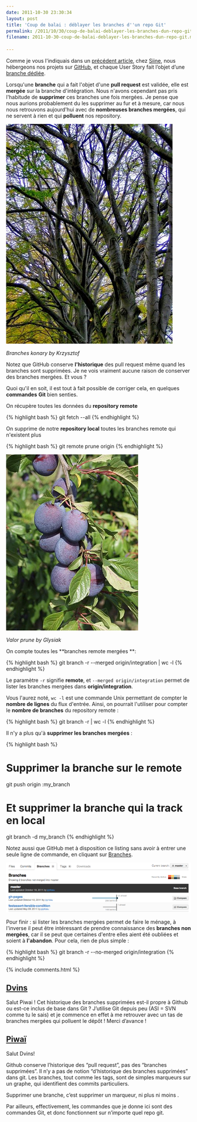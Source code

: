 ```yaml
---
date: 2011-10-30 23:30:34
layout: post
title: 'Coup de balai : déblayer les branches d''un repo Git'
permalink: /2011/10/30/coup-de-balai-deblayer-les-branches-dun-repo-git/
filename: 2011-10-30-coup-de-balai-deblayer-les-branches-dun-repo-git.markdown

---
```


Comme je vous l'indiquais dans un [précédent article](http://blog.piwai.info/2011/10/14/tas-mis-a-jour-les-specs/), chez [Siine](http://www.siine.com/), nous hébergeons nos projets sur [GitHub](http://github.com/), et chaque User Story fait l’objet d’une [branche dédiée](http://blog.piwai.info/2011/10/09/roooh-jai-encore-oublie-ma-branche-git/).



Lorsqu'une **branche** qui a fait l'objet d'une **pull request** est validée, elle est **mergée** sur la branche d'intégration. Nous n'avons cependant pas pris l'habitude de **supprimer** ces branches une fois mergées. Je pense que nous aurions probablement du les supprimer au fur et à mesure, car nous nous retrouvons aujourd'hui avec de **nombreuses branches mergées**, qui ne servent à rien et qui **polluent** nos repository.


[![](/static/blog_img/Branches_konary.jpeg)](http://commons.wikimedia.org/wiki/File:Branches_konary.jpg)

_Branches konary by Krzysztof_

<!--more-->


Notez que GitHub conserve **l'historique** des pull request même quand les branches sont supprimées. Je ne vois vraiment aucune raison de conserver des branches mergées. Et vous ?



Quoi qu'il en soit, il est tout à fait possible de corriger cela, en quelques **commandes** **Git** bien senties. 



On récupère toutes les données du **repository remote**

{% highlight bash %}
git fetch --all
{% endhighlight %}



On supprime de notre **repository local** toutes les branches remote qui n'existent plus

{% highlight bash %}
git remote prune origin
{% endhighlight %}



[![](/static/blog_img/Valor_prune.jpeg)](http://commons.wikimedia.org/wiki/File:Valor_prune.jpg)

_Valor prune by Glysiak_

On compte toutes les **branches remote mergées **:

{% highlight bash %}
git branch -r --merged origin/integration | wc -l
{% endhighlight %}

Le paramètre `-r` signifie **remote**, et `--merged origin/integration` permet de lister les branches mergées dans **origin/integration**.



Vous l'aurez noté, `wc -l` est une commande Unix permettant de compter le **nombre de lignes** du flux d'entrée. Ainsi, on pourrait l'utiliser pour compter le **nombre de branches** du repository remote :

{% highlight bash %}
git branch -r | wc -l
{% endhighlight %}


Il n'y a plus qu'à **supprimer les branches mergées** :



{% highlight bash %}
# Supprimer la branche sur le remote
git push origin :my_branch
# Et supprimer la branche qui la track en local
git branch -d my_branch
{% endhighlight %}



Notez aussi que GitHub met à disposition ce listing sans avoir à entrer une seule ligne de commande, en cliquant sur [Branches](https://github.com/pyricau/FunkyJFunctional/branches).



![](/static/blog_img/capture-d_c3a9cran-2011-10-30-c3a0-23-16-37.png)



Pour finir : si lister les branches mergées permet de faire le ménage, à l'inverse il peut être intéressant de prendre connaissance des **branches non mergées**, car il se peut que certaines d'entre elles aient été oubliées et soient à **l'abandon**. Pour cela, rien de plus simple :

{% highlight bash %}
git branch -r --no-merged origin/integration
{% endhighlight %}

{% include comments.html %}

## [Dvins](http://gravatar.com/dvins)

Salut Piwai !
Cet historique des branches supprimées est-il propre à Github ou est-ce inclus de base dans Git ?
J’utilise Git depuis peu (ASI = SVN comme tu le sais) et je commence en effet à me retrouver avec un tas de branches mergées qui polluent le dépôt !
Merci d’avance !

## [Piwaï](/contact.html)
Salut Dvins!

Github conserve l’historique des “pull request”, pas des “branches supprimées”. Il n’y a pas de notion “d’historique des branches supprimées” dans git. Les branches, tout comme les tags, sont de simples marqueurs sur un graphe, qui identifient des commits particuliers.

Supprimer une branche, c’est supprimer un marqueur, ni plus ni moins  .

Par ailleurs, effectivement, les commandes que je donne ici sont des commandes Git, et donc fonctionnent sur n’importe quel repo git.